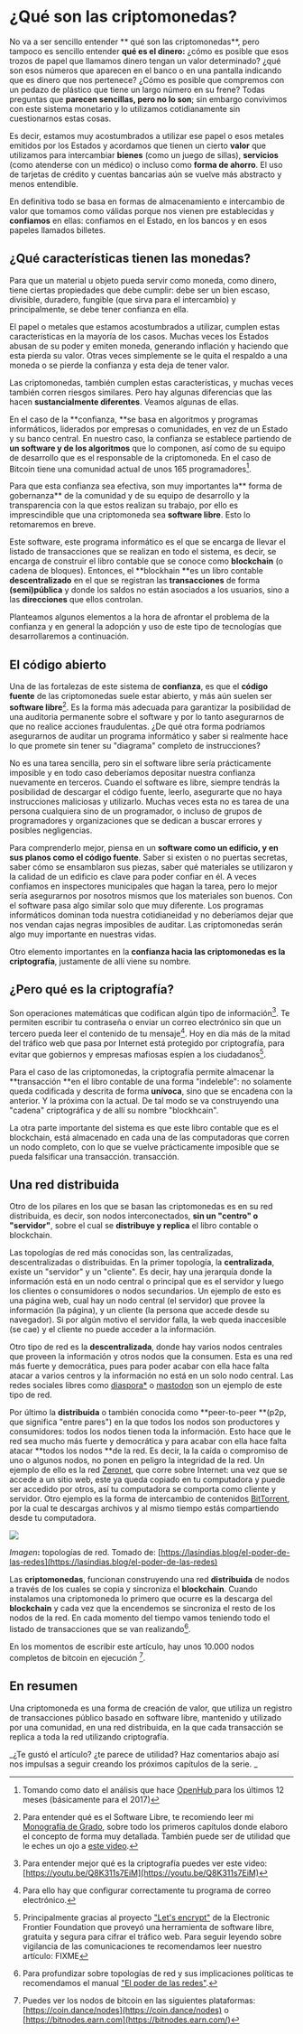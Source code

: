 # ¿Qué son las criptomonedas?

No va a ser sencillo entender ** qué son las criptomonedas**, pero tampoco es sencillo entender **qué es el dinero:** ¿cómo es posible que esos trozos de papel que llamamos dinero tengan un valor determinado? ¿qué son esos números que aparecen en el banco o en una pantalla indicando que es dinero que nos pertenece? ¿Cómo es posible que compremos con un pedazo de plástico que tiene un largo número en su frene? Todas preguntas que **parecen sencillas, pero no lo son**; sin embargo convivimos con este sistema monetario y lo utilizamos cotidianamente sin cuestionarnos estas cosas.

Es decir, estamos muy acostumbrados a utilizar ese papel o esos metales emitidos por los Estados y acordamos que tienen un cierto **valor** que utilizamos para intercambiar **bienes** \(como un juego de sillas\), **servicios** \(como atenderse con un médico\) o incluso como **forma de ahorro**. El uso de tarjetas de crédito y cuentas bancarias aún se vuelve más abstracto y menos entendible.

En definitiva todo se basa en formas de almacenamiento e intercambio de valor que tomamos como válidas porque nos vienen pre establecidas y **confiamos** en ellas: confiamos en el Estado, en los bancos y en esos papeles llamados billetes.

## ¿Qué características tienen las monedas?

Para que un material u objeto pueda servir como moneda, como dinero, tiene ciertas propiedades que debe cumplir: debe ser un bien escaso, divisible, duradero, fungible \(que sirva para el intercambio\) y principalmente, se debe tener confianza en ella.

El papel o metales que estamos acostumbrados a utilizar, cumplen estas características en la mayoría de los casos. Muchas veces los Estados abusan de su poder y emiten moneda, generando inflación y haciendo que esta pierda su valor. Otras veces simplemente se le quita el respaldo a una moneda o se pierde la confianza y esta deja de tener valor.

Las criptomonedas, también cumplen estas características, y muchas veces también corren riesgos similares. Pero hay algunas diferencias que las hacen **sustancialmente diferentes**. Veamos algunas de ellas.

En el caso de la **confianza, **se basa en algoritmos y programas informáticos, liderados por empresas o comunidades, en vez de un Estado y su banco central. En nuestro caso, la confianza se establece partiendo de **un software y de los algoritmos** que lo componen, así como de su equipo de desarrollo que es el responsable de la criptomoneda. En el caso de Bitcoin tiene una comunidad actual de unos 165 programadores[^1].

Para que esta confianza sea efectiva, son muy importantes la** forma de gobernanza** de la comunidad y de su equipo de desarrollo y la transparencia con la que estos realizan su trabajo, por ello es imprescindible que una criptomoneda sea **software libre**. Esto lo retomaremos en breve.

Este software, este programa informático es el que se encarga de llevar el listado de transacciones que se realizan en todo el sistema, es decir, se encarga de construir el libro contable que se conoce como **blockchain** \(o cadena de bloques\).  Entonces, el **blockhain **es un libro contable **descentralizado** en el que se registran las **transacciones** de forma **\(semi\)pública** y donde los saldos no están asociados a los usuarios, sino a las **direcciones** que ellos controlan.

Planteamos algunos elementos a la hora de afrontar el problema de la confianza y en general la adopción y uso de este tipo de tecnologías que desarrollaremos a continuación.

## El código abierto

Una de las fortalezas de este sistema de **confianza**, es que el **código fuente** de las criptomonedas suele estar abierto, y  más aún suelen ser **software libre**[^2]. Es la forma más adecuada para garantizar la posibilidad de una auditoria permanente sobre el software y por lo tanto asegurarnos de que no realice acciones fraudulentas. ¿De qué otra forma podríamos asegurarnos de auditar un programa informático y saber si realmente hace lo que promete sin tener su "diagrama" completo de instrucciones?

No es una tarea sencilla, pero sin el software libre sería prácticamente imposible y en todo caso deberíamos depositar nuestra confianza nuevamente en terceros. Cuando el software es libre, siempre tendrás la posibilidad de descargar el código fuente, leerlo, asegurarte que no haya instrucciones maliciosas y utilizarlo. Muchas veces esta no es tarea de una persona cualquiera sino de un programador, o incluso de grupos de programadores y organizaciones que se dedican a buscar errores y posibles negligencias.

Para comprenderlo mejor, piensa en un **software como un edificio, y en sus planos como el código fuente**. Saber si existen o no puertas secretas, saber cómo se ensamblaron sus piezas, saber qué materiales se utilizaron y la calidad de un edificio es clave para poder confiar en él. A veces confiamos en inspectores municipales que hagan la tarea, pero lo mejor sería asegurarnos por nosotros mismos que los materiales son buenos. Con el software pasa algo similar solo que muy diferente. Los programas informáticos dominan toda nuestra cotidianeidad y no deberíamos dejar que nos vendan cajas negras imposibles de auditar. Las criptomonedas serán algo muy importante en nuestras vidas.

Otro elemento importantes en la **confianza **hacia las criptomonedas es la** criptografía**, justamente de allí viene su nombre.

## ¿Pero qué es la criptografía?

Son operaciones matemáticas que codifican algún tipo de información[^3]. Te permiten escribir tu contraseña o enviar un correo electrónico sin que un tercero pueda leer el contenido de tu mensaje[^4]. Hoy en día más de la mitad del tráfico web que pasa por Internet está protegido por criptografía, para evitar que gobiernos y empresas mafiosas espíen a los ciudadanos[^5].

Para el caso de las criptomonedas, la criptografía permite almacenar la **transacción **en el libro contable de una forma "indeleble":  no solamente queda codificada y descrita de forma **unívoca**, sino que se encadena con la anterior. Y la próxima con la actual. De tal modo se va construyendo una "cadena" criptográfica y de allí su nombre "blockhcain".

La otra parte importante del sistema es que este libro contable que es el blockchain, está almacenado en cada una de las computadoras que corren un nodo completo, con lo que se vuelve prácticamente imposible que se pueda falsificar una transacción. transacción.

## Una red distribuida

Otro de los pilares en los que se basan las criptomonedas es en su red distribuida, es decir, son nodos interconectados, **sin un "centro" o "servidor"**, sobre el cual se **distribuye y replica** el libro contable o blockchain.

Las topologías de red más conocidas son, las centralizadas, descentralizadas o distribuidas. En la primer topología, la **centralizada**, existe un "servidor" y un "cliente". Es decir, hay una jerarquía donde la información está en un nodo central o principal que es el servidor y luego los clientes o consumidores o nodos secundarios. Un ejemplo de esto es una página web, cual hay un nodo central \(el servidor\) que provee la información \(la página\), y un cliente \(la persona que accede desde su navegador\). Si por algún motivo el servidor falla, la web queda inaccesible \(se cae\) y el cliente no puede acceder a la información.

Otro tipo de red es la **descentralizada**, donde hay varios nodos centrales que proveen la información y otros nodos que la consumen. Esta es una red más fuerte y democrática, pues para poder acabar con ella hace falta atacar a varios centros y la información no está en un solo nodo central. Las redes sociales libres como [diaspora\*](https://es.wikipedia.org/wiki/Diaspora_%28red_social%29) o [mastodon](https://es.wikipedia.org/wiki/Mastodon_%28red_social%29) son un ejemplo de este tipo de red.

Por último la **distribuida** o también conocida como **peer-to-peer **\(p2p, que significa "entre pares"\) en la que todos los nodos son productores y consumidores: todos los nodos tienen toda la información. Esto hace que le red sea mucho más fuerte y democrática y para acabar con ella hace falta atacar **todos los nodos **de la red. Es decir, la la caída o compromiso de uno o algunos nodos, no ponen en peligro la integridad de la red. Un ejemplo de ello es la red [Zeronet](https://es.wikipedia.org/wiki/ZeroNet), que corre sobre Internet: una vez que se accede a un sitio web, este ya queda copiado en tu computadora y puede ser accedido por otros, así tu computadora se comporta como cliente y servidor. Otro ejemplo es la forma de intercambio de contenidos [BitTorrent](https://es.wikipedia.org/wiki/BitTorrent), por la cual te descargas archivos y al mismo tiempo estás compartiendo desde tu computadora. 

![](/assets/xtopologias_de_red.gif.pagespeed.ic.aa1tLCF4ND.png)

_Imagen_**:** topologías de red. Tomado de: [https://lasindias.blog/el-poder-de-las-redes](https://lasindias.blog/el-poder-de-las-redes)

Las **criptomonedas**, funcionan construyendo una red **distribuida** de nodos a través de los cuales se copia y sincroniza el **blockchain**. Cuando instalamos una criptomoneda lo primero que ocurre es la descarga del **blockchain** y cada vez que la encendemos se sincroniza el resto de los nodos de la red. En cada momento del tiempo vamos teniendo todo el listado de transacciones que se van realizando[^7].

En los momentos de escribir este artículo, hay unos 10.000 nodos completos de bitcoin en ejecución [^6].

## En resumen

Una criptomoneda es una forma de creación de valor, que utiliza un registro de transacciones público basado en software libre, mantenido y utilizado por una comunidad, en una red distribuida, en la que cada transacción se replica a toda la red utilizando criptografía.

_¿Te gustó el artículo? ¿te parece de utilidad? Haz comentarios abajo así nos impulsas a seguir creando los próximos capítulos de la serie. _

[^1]: Tomando como dato el análisis que hace [OpenHub ](https://www.openhub.net/p/bitcoin)para los últimos 12 meses \(básicamente para el 2017\)

[^2]: Para entender qué es el Software Libre, te recomiendo leer mi [Monografía de Grado](http://wiki.lupa18.org/lib/exe/fetch.php?media=tesis:monografia-grado-2011.pdf), sobre todo los primeros capítulos donde elaboro el concepto de forma muy detallada. También puede ser de utilidad que le eches un ojo a [este video](http://tv.uvigo.es/es/video/mm/15835.html). 

[^3]: Para entender mejor qué es la criptografía puedes ver este video: [https://youtu.be/Q8K311s7EiM](https://youtu.be/Q8K311s7EiM)

[^4]: Para ello hay que configurar correctamente tu programa de correo electrónico. 

[^5]: Principalmente gracias al proyecto ["Let's encrypt"](https://letsencrypt.org/) de la Electronic Frontier Foundation que proveyó una herramienta de software libre, gratuita y segura para cifrar el tráfico web. Para seguir leyendo sobre vigilancia de las comunicaciones te recomendamos leer nuestro artículo: FIXME

[^6]: Puedes ver los nodos de bitcoin en las siguientes plataformas: [https://coin.dance/nodes](https://coin.dance/nodes) o [https://bitnodes.earn.com](https://bitnodes.earn.com/)

[^7]: Para profundizar sobre topologías de red y sus implicaciones políticas te recomendamos el manual ["El poder de las redes"](https://lasindias.blog/el-poder-de-las-redes).


